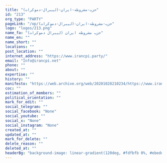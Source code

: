 ```yaml
---
title: "حزب-مشروطه-ایران-(لیبرال-دموکرات)"
id: "213"
org_type: "PARTY"
pageLink: "/op/حزب-مشروطه-ایران-(لیبرال-دموکرات)"
logo: "logos/213.png"
name_fa: "حزب مشروطه ایران (لیبرال دموکرات)"
name_en: ""
name_short: ""
locations: ""
post_location: ""
internet_address: "https://www.irancpi.party/"
email: "Info@irancpi.net"
phone: ""
about: ""
expertise: ""
history: ""
manifesto: "https://web.archive.org/web/20201028210234/https://www.irancpi.party/Content/UploadedFiles/bonyadnaame_CPI_8_20_2020.pdf"
coc: ""
estimation_of_members: ""
political_orientation: ""
mark_for_edit: ""
social_telegram: ""
social_facebook: "None"
social_youtube: ""
social_x: "None"
social_instagram: "None"
created_at: ""
updated_at: ""
mark_for_delete: ""
delete_reason: ""
deleted_at: ""
headerBg: "background-image: linear-gradient(120deg, #fdfbfb 0%, #ebedee 100%);"
---
```

